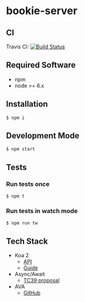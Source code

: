 # bookie-server

## CI

Travis CI: [![Build Status](https://api.travis-ci.org/ctco-dev/bookie-server.svg?branch=master)](https://travis-ci.org/ctco-dev/bookie-server)

## Required Software
- npm
- node >= 6.x

## Installation
`$ npm i`

## Development Mode
`$ npm start`

## Tests

### Run tests once
`$ npm t`

### Run tests in watch mode
`$ npm run tw`

## Tech Stack

- Koa 2
  - [API](https://github.com/koajs/koa/blob/v2.x/docs/api/index.md)
  - [Guide](https://github.com/koajs/koa/blob/v2.x/docs/guide.md)
- Async/Await  
  - [TC39 proposal](https://tc39.github.io/ecmascript-asyncawait/)
- AVA
  - [GitHub](https://github.com/avajs/ava)
